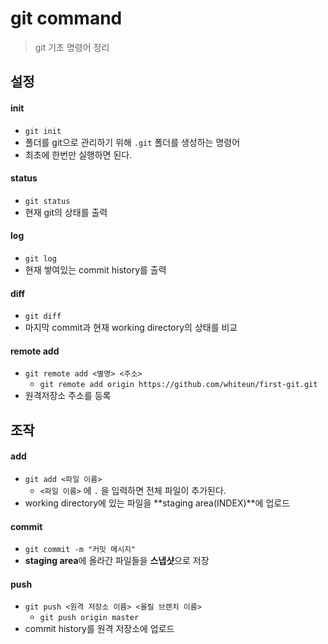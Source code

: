 # git command

> git 기초 명령어 정리



## 설정

#### init

* `git init` 
* 폴더를 git으로 관리하기 위해 `.git` 폴더를 생성하는 명령어
* 최초에 한번만 실행하면 된다.

#### status

* `git status` 
* 현재 git의 상태를 출력

#### log

* `git log` 
* 현재 쌓여있는 commit history를 출력

#### diff

* `git diff`
* 마지막 commit과 현재 working directory의 상태를 비교

#### remote add

* `git remote add <별명> <주소>`
  * `git remote add origin https://github.com/whiteun/first-git.git`
* 원격저장소 주소를 등록



## 조작

#### add

* `git add <파일 이름>`
  * `<파일 이름>` 에 `.` 을 입력하면 전체 파일이 추가된다.
* working directory에 있는 파일을 **staging area(INDEX)**에 업로드

#### commit

* `git commit -m "커밋 메시지"`
* **staging area**에 올라간 파일들을 **스냅샷**으로 저장

#### push

* `git push <원격 저장소 이름> <올릴 브랜치 이름>`
  * `git push origin master`
* commit history를 원격 저장소에 업로드









